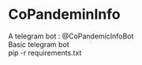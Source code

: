 # CoPandeminInfo
A telegram bot : @CoPandemicInfoBot<br/>
Basic telegram bot <br/>
pip -r requirements.txt

